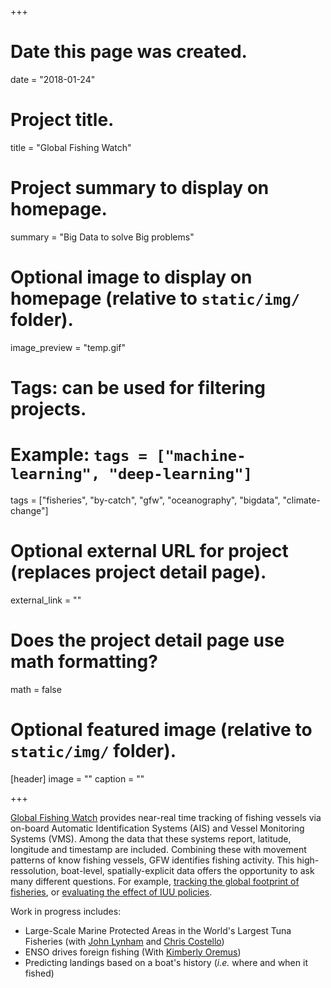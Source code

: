 +++
# Date this page was created.
date = "2018-01-24"

# Project title.
title = "Global Fishing Watch"

# Project summary to display on homepage.
summary = "Big Data to solve Big problems"

# Optional image to display on homepage (relative to `static/img/` folder).
image_preview = "temp.gif"

# Tags: can be used for filtering projects.
# Example: `tags = ["machine-learning", "deep-learning"]`
tags = ["fisheries", "by-catch", "gfw", "oceanography", "bigdata", "climate-change"]

# Optional external URL for project (replaces project detail page).
external_link = ""

# Does the project detail page use math formatting?
math = false

# Optional featured image (relative to `static/img/` folder).
[header]
image = ""
caption = ""

+++

[Global Fishing Watch](http://globalfishingwatch.org/map/) provides near-real time tracking of fishing vessels via on-board Automatic Identification Systems (AIS) and Vessel Monitoring Systems (VMS). Among the data that these systems report, latitude, longitude and timestamp are included. Combining these with movement patterns of know fishing vessels, GFW identifies fishing activity. This high-ressolution, boat-level, spatially-explicit data offers the opportunity to ask many different questions. For example, [tracking the global footprint of fisheries](http://science.sciencemag.org/content/359/6378/904), or [evaluating the effect of IUU policies](https://www.nature.com/articles/s41559-018-0499-1).

Work in progress includes:

  - Large-Scale Marine Protected Areas in the World's Largest Tuna Fisheries (with [John Lynham](http://www2.hawaii.edu/~lynham/Welcome.html) and [Chris Costello](https://christopherjcostello.com/))
  - ENSO drives foreign fishing (With [Kimberly Oremus](https://sites.google.com/site/kimberlylaioremus/))
  - Predicting landings based on a boat's history (*i.e.* where and when it fished)

